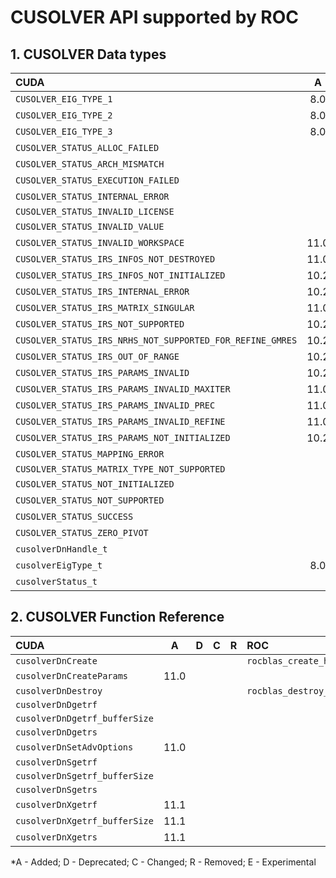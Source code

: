 # CUSOLVER API supported by ROC

## **1. CUSOLVER Data types**

|**CUDA**|**A**|**D**|**C**|**R**|**ROC**|**A**|**D**|**C**|**R**|**E**|
|:--|:-:|:-:|:-:|:-:|:--|:-:|:-:|:-:|:-:|:-:|
|`CUSOLVER_EIG_TYPE_1`|8.0| | | |`rocblas_eform_ax`|4.2.0| | | |6.0.0|
|`CUSOLVER_EIG_TYPE_2`|8.0| | | |`rocblas_eform_abx`|4.2.0| | | |6.0.0|
|`CUSOLVER_EIG_TYPE_3`|8.0| | | |`rocblas_eform_bax`|4.2.0| | | |6.0.0|
|`CUSOLVER_STATUS_ALLOC_FAILED`| | | | |`rocblas_status_memory_error`|5.6.0| | | |6.0.0|
|`CUSOLVER_STATUS_ARCH_MISMATCH`| | | | |`rocblas_status_arch_mismatch`|5.7.0| | | |6.0.0|
|`CUSOLVER_STATUS_EXECUTION_FAILED`| | | | |`rocblas_status_not_implemented`|1.5.0| | | |6.0.0|
|`CUSOLVER_STATUS_INTERNAL_ERROR`| | | | |`rocblas_status_internal_error`|1.5.0| | | |6.0.0|
|`CUSOLVER_STATUS_INVALID_LICENSE`| | | | | | | | | | |
|`CUSOLVER_STATUS_INVALID_VALUE`| | | | |`rocblas_status_invalid_value`|3.5.0| | | |6.0.0|
|`CUSOLVER_STATUS_INVALID_WORKSPACE`|11.0| | | | | | | | | |
|`CUSOLVER_STATUS_IRS_INFOS_NOT_DESTROYED`|11.0| | | | | | | | | |
|`CUSOLVER_STATUS_IRS_INFOS_NOT_INITIALIZED`|10.2| | | | | | | | | |
|`CUSOLVER_STATUS_IRS_INTERNAL_ERROR`|10.2| | | | | | | | | |
|`CUSOLVER_STATUS_IRS_MATRIX_SINGULAR`|11.0| | | | | | | | | |
|`CUSOLVER_STATUS_IRS_NOT_SUPPORTED`|10.2| | | | | | | | | |
|`CUSOLVER_STATUS_IRS_NRHS_NOT_SUPPORTED_FOR_REFINE_GMRES`|10.2| | | | | | | | | |
|`CUSOLVER_STATUS_IRS_OUT_OF_RANGE`|10.2| | | | | | | | | |
|`CUSOLVER_STATUS_IRS_PARAMS_INVALID`|10.2| | | | | | | | | |
|`CUSOLVER_STATUS_IRS_PARAMS_INVALID_MAXITER`|11.0| | | | | | | | | |
|`CUSOLVER_STATUS_IRS_PARAMS_INVALID_PREC`|11.0| | | | | | | | | |
|`CUSOLVER_STATUS_IRS_PARAMS_INVALID_REFINE`|11.0| | | | | | | | | |
|`CUSOLVER_STATUS_IRS_PARAMS_NOT_INITIALIZED`|10.2| | | | | | | | | |
|`CUSOLVER_STATUS_MAPPING_ERROR`| | | | |`rocblas_status_not_implemented`|1.5.0| | | |6.0.0|
|`CUSOLVER_STATUS_MATRIX_TYPE_NOT_SUPPORTED`| | | | | | | | | | |
|`CUSOLVER_STATUS_NOT_INITIALIZED`| | | | |`rocblas_status_invalid_handle`|5.6.0| | | |6.0.0|
|`CUSOLVER_STATUS_NOT_SUPPORTED`| | | | |`rocblas_status_not_implemented`|1.5.0| | | |6.0.0|
|`CUSOLVER_STATUS_SUCCESS`| | | | |`rocblas_status_success`|3.0.0| | | |6.0.0|
|`CUSOLVER_STATUS_ZERO_PIVOT`| | | | |`rocblas_status_not_implemented`|1.5.0| | | |6.0.0|
|`cusolverDnHandle_t`| | | | |`rocblas_handle`|1.5.0| | | |6.0.0|
|`cusolverEigType_t`|8.0| | | |`rocblas_eform`|4.2.0| | | |6.0.0|
|`cusolverStatus_t`| | | | |`rocblas_status`|3.0.0| | | |6.0.0|

## **2. CUSOLVER Function Reference**

|**CUDA**|**A**|**D**|**C**|**R**|**ROC**|**A**|**D**|**C**|**R**|**E**|
|:--|:-:|:-:|:-:|:-:|:--|:-:|:-:|:-:|:-:|:-:|
|`cusolverDnCreate`| | | | |`rocblas_create_handle`| | | | | |
|`cusolverDnCreateParams`|11.0| | | | | | | | | |
|`cusolverDnDestroy`| | | | |`rocblas_destroy_handle`| | | | | |
|`cusolverDnDgetrf`| | | | | | | | | | |
|`cusolverDnDgetrf_bufferSize`| | | | | | | | | | |
|`cusolverDnDgetrs`| | | | | | | | | | |
|`cusolverDnSetAdvOptions`|11.0| | | | | | | | | |
|`cusolverDnSgetrf`| | | | | | | | | | |
|`cusolverDnSgetrf_bufferSize`| | | | | | | | | | |
|`cusolverDnSgetrs`| | | | | | | | | | |
|`cusolverDnXgetrf`|11.1| | | | | | | | | |
|`cusolverDnXgetrf_bufferSize`|11.1| | | | | | | | | |
|`cusolverDnXgetrs`|11.1| | | | | | | | | |


\*A - Added; D - Deprecated; C - Changed; R - Removed; E - Experimental
